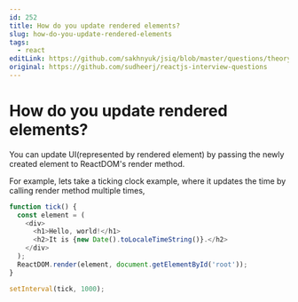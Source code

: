 ```yaml
---
id: 252
title: How do you update rendered elements?
slug: how-do-you-update-rendered-elements
tags:
  - react
editLink: https://github.com/sakhnyuk/jsiq/blob/master/questions/theory/react/252.md
original: https://github.com/sudheerj/reactjs-interview-questions
---
```


# How do you update rendered elements?

You can update UI(represented by rendered element) by passing the newly created element to ReactDOM's render method.

For example, lets take a ticking clock example, where it updates the time by calling render method multiple times,

```javascript
function tick() {
  const element = (
    <div>
      <h1>Hello, world!</h1>
      <h2>It is {new Date().toLocaleTimeString()}.</h2>
    </div>
  );
  ReactDOM.render(element, document.getElementById('root'));
}

setInterval(tick, 1000);
```